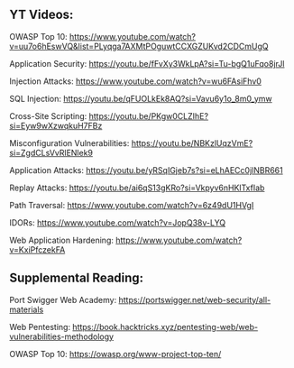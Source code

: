 ## YT Videos:

OWASP Top 10: https://www.youtube.com/watch?v=uu7o6hEswVQ&list=PLyqga7AXMtPOguwtCCXGZUKvd2CDCmUgQ

Application Security: https://youtu.be/fFvXy3WkLpA?si=Tu-bgQ1uFqo8jrJl

Injection Attacks: https://www.youtube.com/watch?v=wu6FAsiFhv0

SQL Injection: https://youtu.be/qFUOLkEk8AQ?si=Vavu6y1o_8m0_ymw

Cross-Site Scripting: https://youtu.be/PKgw0CLZIhE?si=Eyw9wXzwqkuH7FBz

Misconfiguration Vulnerabilities: https://youtu.be/NBKzlUqzVmE?si=ZgdCLsVvRlENlek9

Application Attacks: https://youtu.be/yRSqIGjeb7s?si=eLhAECc0jlNBR661

Replay Attacks: https://youtu.be/ai6qS13gKRo?si=Vkpyv6nHKlTxfIab

Path Traversal: https://www.youtube.com/watch?v=6z49dU1HVgI

IDORs: https://www.youtube.com/watch?v=JopQ38v-LYQ

Web Application Hardening: https://www.youtube.com/watch?v=KxiPfczekFA


## Supplemental Reading:

Port Swigger Web Academy: https://portswigger.net/web-security/all-materials

Web Pentesting: https://book.hacktricks.xyz/pentesting-web/web-vulnerabilities-methodology

OWASP Top 10: https://owasp.org/www-project-top-ten/

